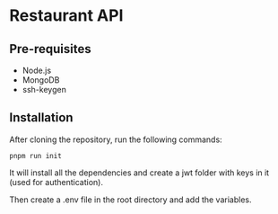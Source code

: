 # Restaurant API

## Pre-requisites

- Node.js
- MongoDB
- ssh-keygen

## Installation

After cloning the repository, run the following commands:

```
pnpm run init
```

It will install all the dependencies and create a jwt folder with keys in it (used for authentication).

Then create a .env file in the root directory and add the variables.

